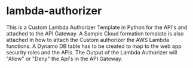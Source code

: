 # lambda-authorizer
This is a Custom Lambda Authorizer Template in Python for the API's and attached to the API Gateway.
A Sample Cloud formation template is also attached in how to attach the Custom authorizer the AWS Lambda functions.
A Dynamo DB table has to be created to map to the web app security roles and the APIs.
The Output of the Lambda Authorizer will "Allow" or "Deny" the Api's in the API Gateway.

